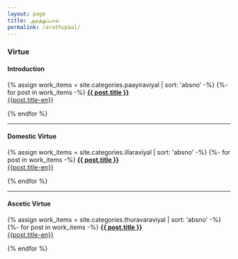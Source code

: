 ```yaml
---
layout: page
title: அறத்துப்பால்
permalink: /arathupaal/
---
```

### Virtue

#### Introduction

{% assign work_items = site.categories.paayiraviyal | sort: 'absno' -%}
{%- for post in work_items -%}
[**{{ post.title }}**]({{post.url}})<br>
[{{post.title-en}}]({{post.url}})

{% endfor %}
****

#### Domestic Virtue

{% assign work_items = site.categories.illaraviyal | sort: 'absno' -%}
{%- for post in work_items -%}
[**{{ post.title }}**]({{post.url}})<br>
[{{post.title-en}}]({{post.url}})

{% endfor %}
****

#### Ascetic Virtue

{% assign work_items = site.categories.thuravaraviyal | sort: 'absno' -%}
{%- for post in work_items -%}
[**{{ post.title }}**]({{post.url}})<br>
[{{post.title-en}}]({{post.url}})

{% endfor %}
